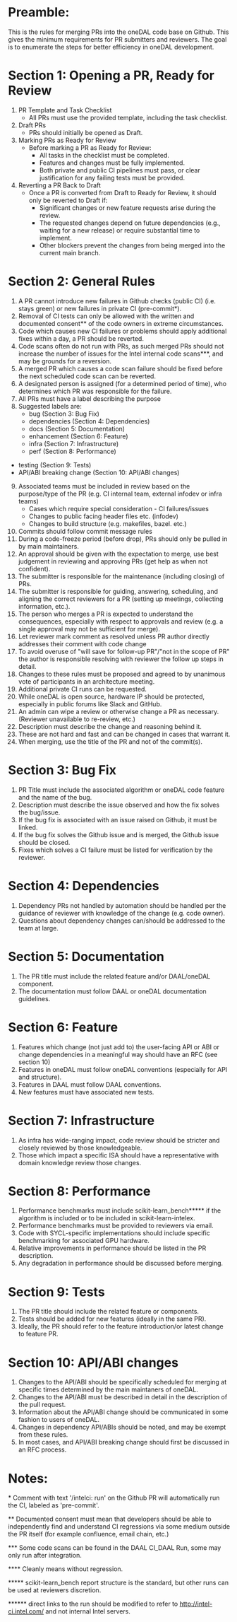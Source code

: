 # Preamble:

This is the rules for merging PRs into the oneDAL code base on Github. This
gives the minimum requirements for PR submitters and reviewers. The goal is
to enumerate the steps for better efficiency in oneDAL development.

# Section 1: Opening a PR, Ready for Review

1. PR Template and Task Checklist
   * All PRs must use the provided template, including the task checklist.
2. Draft PRs
   * PRs should initially be opened as Draft.
3. Marking PRs as Ready for Review
   * Before marking a PR as Ready for Review:
     * All tasks in the checklist must be completed.
     * Features and changes must be fully implemented.
     * Both private and public CI pipelines must pass, or clear justification for any
failing tests must be provided.
4. Reverting a PR Back to Draft
   * Once a PR is converted from Draft to Ready for Review, it should only be
     reverted to Draft if:
     * Significant changes or new feature requests arise during the review.
     * The requested changes depend on future dependencies (e.g., waiting for a new
       release) or require substantial time to implement.
     * Other blockers prevent the changes from being merged into the current main branch.

# Section 2: General Rules

1. A PR cannot introduce new failures in Github checks (public CI) (i.e. stays
green) or new failures in private CI (pre-commit\*).
2. Removal of CI tests can only be allowed with the written and documented
consent\*\* of the code owners in extreme circumstances.
3. Code which causes new CI failures or problems should apply additional
fixes within a day, a PR should be reverted. 
4. Code scans often do not run with PRs, as such merged PRs should not increase
the number of issues for the Intel internal code scans\*\*\*, and may be
grounds for a reversion.
5. A merged PR which causes a code scan failure should be fixed before the next
scheduled code scan can be reverted.
6. A designated person is assigned (for a determined period of time), who
determines which PR was responsible for the failure.
7. All PRs must have a label describing the purpose
8. Suggested labels are:
   * bug (Section 3: Bug Fix)
   * dependencies (Section 4: Dependencies)
   * docs (Section 5: Documentation)
   * enhancement (Section 6: Feature)
   * infra (Section 7: Infrastructure)
   * perf (Section 8: Performance)
  * testing (Section 9: Tests)
   * API/ABI breaking change (Section 10: API/ABI changes)
9. Associated teams must be included in review based on the purpose/type of the
PR (e.g. CI internal team, external infodev or infra teams)
   * Cases which require special consideration - CI failures/issues
   * Changes to public facing header files etc. (infodev)
   * Changes to build structure (e.g. makefiles, bazel. etc.)
10. Commits should follow commit message rules
11. During a code-freeze period (before drop), PRs should only be pulled in by
main maintainers.
12. An approval should be given with the expectation to merge, use best
judgement in reviewing and approving PRs (get help as when not confident).
13. The submitter is responsible for the maintenance (including closing) of
PRs.
14. The submitter is responsible for guiding, answering, scheduling, and
aligning the correct reviewers for a PR (setting up meetings, collecting
information, etc.).
15. The person who merges a PR is expected to understand the consequences,
especially with respect to approvals and review (e.g. a single approval may
not be sufficient for merge).
16. Let reviewer mark comment as resolved unless PR author directly addresses
their comment with code change
17. To avoid overuse of "will save for follow-up PR"/"not in the scope of PR"
the author is responsible resolving with reviewer the follow up steps in
detail.
18. Changes to these rules must be proposed and agreed to by unanimous vote of
participants in an architecture meeting.
19. Additional private CI runs can be requested.
20. While oneDAL is open source, hardware IP should be protected, especially in
public forums like Slack and GitHub.
21. An admin can wipe a review or otherwise change a PR as necessary. (Reviewer
unavailable to re-review, etc.)
22. Description must describe the change and reasoning behind it.
23. These are not hard and fast and can be changed in cases that warrant it.
24. When merging, use the title of the PR and not of the commit(s).

# Section 3: Bug Fix

1. PR Title must include the associated algorithm or oneDAL code feature and
the name of the bug.
2. Description must describe the issue observed and how the fix solves the
bug/issue.
3. If the bug fix is associated with an issue raised on Github, it must be
linked.
4. If the bug fix solves the Github issue and is merged, the Github issue
should be closed.
5. Fixes which solves a CI failure must be listed for verification by the
reviewer.

# Section 4: Dependencies

1. Dependency PRs not handled by automation should be handled per the
guidance of reviewer with knowledge of the change (e.g. code owner).
2. Questions about dependency changes can/should be addressed to the team at
large.

# Section 5: Documentation

1. The PR title must include the related feature and/or DAAL/oneDAL component.
2. The documentation must follow DAAL or oneDAL documentation guidelines.

# Section 6: Feature

1. Features which change (not just add to) the user-facing API or ABI or change
dependencies in a meaningful way should have an RFC (see section 10)
2. Features in oneDAL must follow oneDAL conventions (especially for API and
structure).
3. Features in DAAL must follow DAAL conventions.
4. New features must have associated new tests.

# Section 7: Infrastructure

1. As infra has wide-ranging impact, code review should be stricter and closely
reviewed by those knowledgeable.  
2. Those which impact a specific ISA should have a representative with domain
knowledge review those changes.

# Section 8: Performance

1. Performance benchmarks must include scikit-learn_bench\*\*\*\*\* if
the algorithm is included or to be included in scikit-learn-intelex.
2. Performance benchmarks must be provided to reviewers via email.
3. Code with SYCL-specific implementations should include specific benchmarking
for associated GPU hardware.
4. Relative improvements in performance should be listed in the PR description.
5. Any degradation in performance should be discussed before merging.

# Section 9: Tests

1. The PR title should include the related feature or components.
2. Tests should be added for new features (ideally in the same PR).
3. Ideally, the PR should refer to the feature introduction/or latest change
to feature PR.

# Section 10: API/ABI changes

1. Changes to the API/ABI should be specifically scheduled for merging at
specific times determined by the main maintaners of oneDAL.
2. Changes to the API/ABI must be described in detail in the description of the
pull request.
3. Information about the API/ABI change should be communicated in some fashion
to users of oneDAL.
4. Changes in dependency API/ABIs should be noted, and may be exempt from these
rules.
5. In most cases, and API/ABI breaking change should first be discussed in an
RFC process.

# Notes:

\* Comment with text '/intelci: run' on the Github PR will automatically run
the CI, labeled as 'pre-commit'.

\*\* Documented consent must mean that developers should be able to
independently find and understand CI regressions via some medium outside the PR
itself (for example confluence, email chain, etc.)

\*\*\* Some code scans can be found in the DAAL CI_DAAL Run, some may only run
after integration.

\*\*\*\* Cleanly means without regression.

\*\*\*\*\* scikit-learn_bench report structure is the standard, but other runs
can be used at reviewers discretion.

\*\*\*\*\*\* direct links to the run should be modified to refer to
http://intel-ci.intel.com/ and not internal Intel servers.
